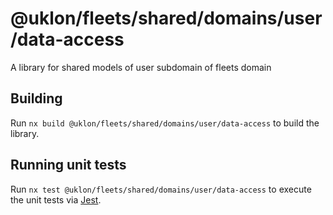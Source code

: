 # @uklon/fleets/shared/domains/user/data-access

A library for shared models of user subdomain of fleets domain

## Building

Run `nx build @uklon/fleets/shared/domains/user/data-access` to build the library.

## Running unit tests

Run `nx test @uklon/fleets/shared/domains/user/data-access` to execute the unit tests via [Jest](https://jestjs.io).
